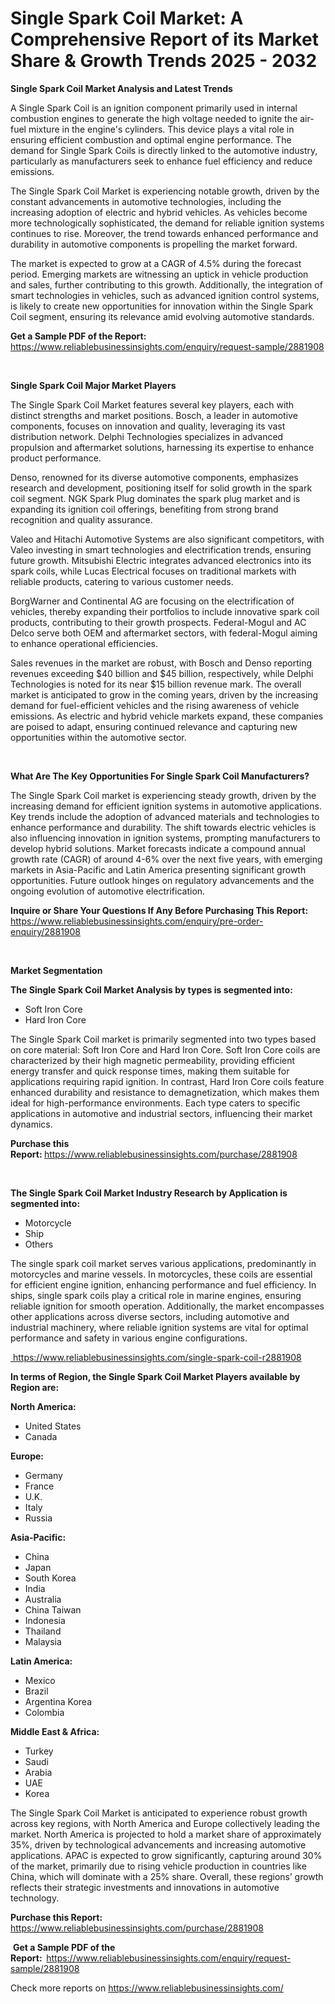 <p><h1>Single Spark Coil Market: A Comprehensive Report of its Market Share & Growth Trends 2025 - 2032</h1></p><p><strong>Single Spark Coil Market Analysis and Latest Trends</strong></p>
<p><p>A Single Spark Coil is an ignition component primarily used in internal combustion engines to generate the high voltage needed to ignite the air-fuel mixture in the engine's cylinders. This device plays a vital role in ensuring efficient combustion and optimal engine performance. The demand for Single Spark Coils is directly linked to the automotive industry, particularly as manufacturers seek to enhance fuel efficiency and reduce emissions.</p><p>The Single Spark Coil Market is experiencing notable growth, driven by the constant advancements in automotive technologies, including the increasing adoption of electric and hybrid vehicles. As vehicles become more technologically sophisticated, the demand for reliable ignition systems continues to rise. Moreover, the trend towards enhanced performance and durability in automotive components is propelling the market forward.</p><p>The market is expected to grow at a CAGR of 4.5% during the forecast period. Emerging markets are witnessing an uptick in vehicle production and sales, further contributing to this growth. Additionally, the integration of smart technologies in vehicles, such as advanced ignition control systems, is likely to create new opportunities for innovation within the Single Spark Coil segment, ensuring its relevance amid evolving automotive standards.</p></p>
<p><strong>Get a Sample PDF of the Report:&nbsp;</strong> <a href="https://www.reliablebusinessinsights.com/enquiry/request-sample/2881908?utm_campaign=3035&utm_medium=2&utm_source=Github&utm_content=ia&utm_term=12032025&utm_id=single-spark-coil">https://www.reliablebusinessinsights.com/enquiry/request-sample/2881908</a></p>
<p>&nbsp;</p>
<p><strong>Single Spark Coil Major Market Players</strong></p>
<p><p>The Single Spark Coil Market features several key players, each with distinct strengths and market positions. Bosch, a leader in automotive components, focuses on innovation and quality, leveraging its vast distribution network. Delphi Technologies specializes in advanced propulsion and aftermarket solutions, harnessing its expertise to enhance product performance.</p><p>Denso, renowned for its diverse automotive components, emphasizes research and development, positioning itself for solid growth in the spark coil segment. NGK Spark Plug dominates the spark plug market and is expanding its ignition coil offerings, benefiting from strong brand recognition and quality assurance.</p><p>Valeo and Hitachi Automotive Systems are also significant competitors, with Valeo investing in smart technologies and electrification trends, ensuring future growth. Mitsubishi Electric integrates advanced electronics into its spark coils, while Lucas Electrical focuses on traditional markets with reliable products, catering to various customer needs.</p><p>BorgWarner and Continental AG are focusing on the electrification of vehicles, thereby expanding their portfolios to include innovative spark coil products, contributing to their growth prospects. Federal-Mogul and AC Delco serve both OEM and aftermarket sectors, with federal-Mogul aiming to enhance operational efficiencies.</p><p>Sales revenues in the market are robust, with Bosch and Denso reporting revenues exceeding $40 billion and $45 billion, respectively, while Delphi Technologies is noted for its near $15 billion revenue mark. The overall market is anticipated to grow in the coming years, driven by the increasing demand for fuel-efficient vehicles and the rising awareness of vehicle emissions. As electric and hybrid vehicle markets expand, these companies are poised to adapt, ensuring continued relevance and capturing new opportunities within the automotive sector.</p></p>
<p>&nbsp;</p>
<p><strong>What Are The Key Opportunities For Single Spark Coil Manufacturers?</strong></p>
<p><p>The Single Spark Coil market is experiencing steady growth, driven by the increasing demand for efficient ignition systems in automotive applications. Key trends include the adoption of advanced materials and technologies to enhance performance and durability. The shift towards electric vehicles is also influencing innovation in ignition systems, prompting manufacturers to develop hybrid solutions. Market forecasts indicate a compound annual growth rate (CAGR) of around 4-6% over the next five years, with emerging markets in Asia-Pacific and Latin America presenting significant growth opportunities. Future outlook hinges on regulatory advancements and the ongoing evolution of automotive electrification.</p></p>
<p><strong>Inquire or Share Your Questions If Any Before Purchasing This Report:</strong> <a href="https://www.reliablebusinessinsights.com/enquiry/pre-order-enquiry/2881908?utm_campaign=3035&utm_medium=2&utm_source=Github&utm_content=ia&utm_term=12032025&utm_id=single-spark-coil">https://www.reliablebusinessinsights.com/enquiry/pre-order-enquiry/2881908</a></p>
<p>&nbsp;</p>
<p><strong>Market Segmentation</strong></p>
<p><strong>The Single Spark Coil Market Analysis by types is segmented into:</strong></p>
<p><ul><li>Soft Iron Core</li><li>Hard Iron Core</li></ul></p>
<p><p>The Single Spark Coil market is primarily segmented into two types based on core material: Soft Iron Core and Hard Iron Core. Soft Iron Core coils are characterized by their high magnetic permeability, providing efficient energy transfer and quick response times, making them suitable for applications requiring rapid ignition. In contrast, Hard Iron Core coils feature enhanced durability and resistance to demagnetization, which makes them ideal for high-performance environments. Each type caters to specific applications in automotive and industrial sectors, influencing their market dynamics.</p></p>
<p><strong>Purchase this Report:&nbsp;</strong><a href="https://www.reliablebusinessinsights.com/purchase/2881908?utm_campaign=3035&utm_medium=2&utm_source=Github&utm_content=ia&utm_term=12032025&utm_id=single-spark-coil">https://www.reliablebusinessinsights.com/purchase/2881908</a></p>
<p>&nbsp;</p>
<p><strong>The Single Spark Coil Market Industry Research by Application is segmented into:</strong></p>
<p><ul><li>Motorcycle</li><li>Ship</li><li>Others</li></ul></p>
<p><p>The single spark coil market serves various applications, predominantly in motorcycles and marine vessels. In motorcycles, these coils are essential for efficient engine ignition, enhancing performance and fuel efficiency. In ships, single spark coils play a critical role in marine engines, ensuring reliable ignition for smooth operation. Additionally, the market encompasses other applications across diverse sectors, including automotive and industrial machinery, where reliable ignition systems are vital for optimal performance and safety in various engine configurations.</p></p>
<p><a href="https://www.reliablebusinessinsights.com/single-spark-coil-r2881908?utm_campaign=3035&utm_medium=2&utm_source=Github&utm_content=ia&utm_term=12032025&utm_id=single-spark-coil">&nbsp;https://www.reliablebusinessinsights.com/single-spark-coil-r2881908</a></p>
<p><strong>In terms of Region, the Single Spark Coil Market Players available by Region are:</strong></p>
<p>
    <p> <strong> North America: </strong>
        <ul>
            <li>United States</li>
            <li>Canada</li>
        </ul>
        </p> 
    <p> <strong> Europe: </strong>
        <ul>
            <li>Germany</li>
            <li>France</li>
            <li>U.K.</li>
            <li>Italy</li>
            <li>Russia</li>
        </ul>
        </p> 
    <p> <strong> Asia-Pacific: </strong>
        <ul>
            <li>China</li>
            <li>Japan</li>
            <li>South Korea</li>
            <li>India</li>
            <li>Australia</li>
            <li>China Taiwan</li>
            <li>Indonesia</li>
            <li>Thailand</li>
            <li>Malaysia</li>
        </ul>
        </p> 
    <p> <strong> Latin America: </strong>
        <ul>
            <li>Mexico</li>
            <li>Brazil</li>
            <li>Argentina Korea</li>
            <li>Colombia</li>
        </ul>
        </p> 
    <p> <strong> Middle East & Africa: </strong>
        <ul>
            <li>Turkey</li>
            <li>Saudi</li>
            <li>Arabia</li>
            <li>UAE</li>
            <li>Korea</li>
        </ul>
    </p>
    </p>
<p><p>The Single Spark Coil Market is anticipated to experience robust growth across key regions, with North America and Europe collectively leading the market. North America is projected to hold a market share of approximately 35%, driven by technological advancements and increasing automotive applications. APAC is expected to grow significantly, capturing around 30% of the market, primarily due to rising vehicle production in countries like China, which will dominate with a 25% share. Overall, these regions’ growth reflects their strategic investments and innovations in automotive technology.</p></p>
<p><strong>Purchase this Report: </strong><a href="https://www.reliablebusinessinsights.com/purchase/2881908?utm_campaign=3035&utm_medium=2&utm_source=Github&utm_content=ia&utm_term=12032025&utm_id=single-spark-coil">https://www.reliablebusinessinsights.com/purchase/2881908</a></p>
<p>&nbsp;<strong>Get a Sample PDF of the Report:&nbsp;&nbsp;</strong><a href="https://www.reliablebusinessinsights.com/enquiry/request-sample/2881908?utm_campaign=3035&utm_medium=2&utm_source=Github&utm_content=ia&utm_term=12032025&utm_id=single-spark-coil">https://www.reliablebusinessinsights.com/enquiry/request-sample/2881908</a></p>
<p><strong></strong></p>
<p>Check more reports on <a href="https://www.reliablebusinessinsights.com/?utm_campaign=3035&utm_medium=2&utm_source=Github&utm_content=ia&utm_term=12032025&utm_id=single-spark-coil">https://www.reliablebusinessinsights.com/</a></p>